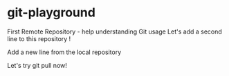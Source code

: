 # git-playground
First Remote Repository - help understanding Git usage
Let's add a second line to this repository !

Add a new line from the local repository

Let's try git pull now!
